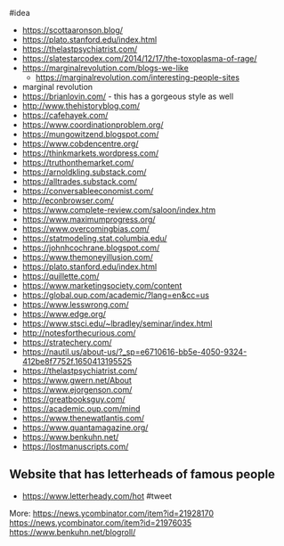 #idea 
- https://scottaaronson.blog/
- https://plato.stanford.edu/index.html
- https://thelastpsychiatrist.com/
- https://slatestarcodex.com/2014/12/17/the-toxoplasma-of-rage/
- https://marginalrevolution.com/blogs-we-like
	- https://marginalrevolution.com/interesting-people-sites
- marginal revolution
- https://brianlovin.com/ - this has a gorgeous style as well
- http://www.thehistoryblog.com/
- https://cafehayek.com/
- https://www.coordinationproblem.org/
- https://mungowitzend.blogspot.com/
- https://www.cobdencentre.org/
- https://thinkmarkets.wordpress.com/
- https://truthonthemarket.com/
- https://arnoldkling.substack.com/
- https://alltrades.substack.com/
- https://conversableeconomist.com/
- http://econbrowser.com/
- https://www.complete-review.com/saloon/index.htm
- https://www.maximumprogress.org/
- https://www.overcomingbias.com/
- https://statmodeling.stat.columbia.edu/
- https://johnhcochrane.blogspot.com/
- https://www.themoneyillusion.com/
- https://plato.stanford.edu/index.html
- https://quillette.com/
- https://www.marketingsociety.com/content
- https://global.oup.com/academic/?lang=en&cc=us
- https://www.lesswrong.com/
- https://www.edge.org/
- https://www.stsci.edu/~lbradley/seminar/index.html
- http://notesforthecurious.com/
- https://stratechery.com/
- https://nautil.us/about-us/?_sp=e6710616-bb5e-4050-9324-412be8f7752f.1650413195525
- https://thelastpsychiatrist.com/
- https://www.gwern.net/About
- https://www.ejorgenson.com/
- https://greatbooksguy.com/
- https://academic.oup.com/mind
- https://www.thenewatlantis.com/
- https://www.quantamagazine.org/
- https://www.benkuhn.net/
- https://lostmanuscripts.com/

## Website that has letterheads of famous people
- https://www.letterheady.com/hot 
#tweet 


More:
https://news.ycombinator.com/item?id=21928170
https://news.ycombinator.com/item?id=21976035
https://www.benkuhn.net/blogroll/